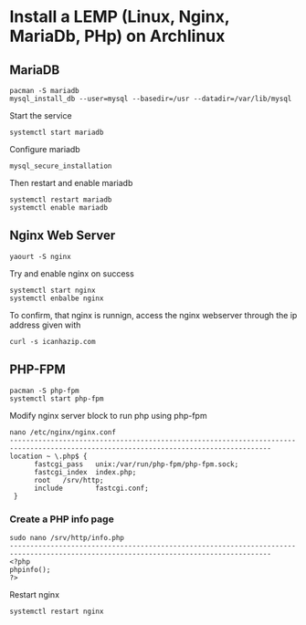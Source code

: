 # Install a LEMP (Linux, Nginx, MariaDb, PHp) on Archlinux

## MariaDB
```
pacman -S mariadb
mysql_install_db --user=mysql --basedir=/usr --datadir=/var/lib/mysql
```
Start the service
```
systemctl start mariadb
```
Configure mariadb
```
mysql_secure_installation
```
Then restart and enable mariadb
```
systemctl restart mariadb
systemctl enable mariadb
```

## Nginx Web Server
```
yaourt -S nginx
```
Try and enable nginx on success
```
systemctl start nginx
systemctl enbalbe nginx
```
To confirm, that nginx is runnign, access the nginx webserver through the ip address given with
```
curl -s icanhazip.com
```

## PHP-FPM
```
pacman -S php-fpm
systemctl start php-fpm
```
Modify nginx server block to run php using php-fpm
```
nano /etc/nginx/nginx.conf
--------------------------------------------------------------------------------------------------------------------------------------
location ~ \.php$ {
      fastcgi_pass   unix:/var/run/php-fpm/php-fpm.sock;
      fastcgi_index  index.php;
      root   /srv/http;
      include        fastcgi.conf;
 }

```
### Create a PHP info page
```
sudo nano /srv/http/info.php
--------------------------------------------------------------------------------------------------------------------------------------
<?php
phpinfo();
?>
```
Restart nginx
```
systemctl restart nginx
```



